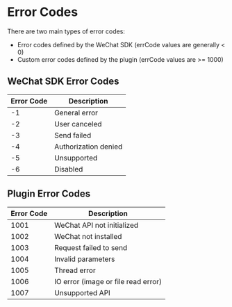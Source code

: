 # Error Codes

There are two main types of error codes:

* Error codes defined by the WeChat SDK (errCode values are generally < 0)
* Custom error codes defined by the plugin (errCode values are >= 1000)

## WeChat SDK Error Codes

| Error Code | Description    |
| ---------- | -------------- |
| -1         | General error  |
| -2         | User canceled  |
| -3         | Send failed    |
| -4         | Authorization denied |
| -5         | Unsupported    |
| -6         | Disabled       |

## Plugin Error Codes

| Error Code | Description                     |
| ---------- | ------------------------------- |
| 1001       | WeChat API not initialized       |
| 1002       | WeChat not installed            |
| 1003       | Request failed to send          |
| 1004       | Invalid parameters              |
| 1005       | Thread error                    |
| 1006       | IO error (image or file read error) |
| 1007       | Unsupported API                 |
